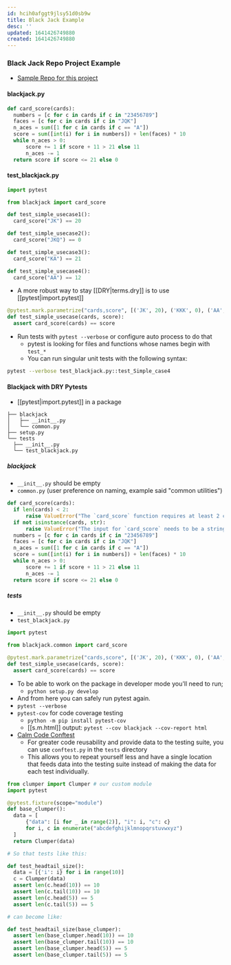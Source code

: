 ```yaml
---
id: hcih0afggt9jlsy51d0sb9w
title: Black Jack Example
desc: ''
updated: 1641426749880
created: 1641426749880
---
```



### Black Jack Repo Project Example

- [Sample Repo for this project](https://github.com/koaning/blackjack/)

#### blackjack.py

```python
def card_score(cards):
  numbers = [c for c in cards if c in "23456789"]
  faces = [c for c in cards if c in "JQK"]
  n_aces = sum([1 for c in cards if c == "A"])
  score = sum([int(i) for i in numbers]) + len(faces) * 10
  while n_aces > 0:
	  score += 1 if score + 11 > 21 else 11
	  n_aces -= 1
  return score if score <= 21 else 0
```

#### test_blackjack.py

```python
import pytest

from blackjack import card_score

def test_simple_usecase1():
  card_score("JK") == 20

def test_simple_usecase2():
  card_score("JKQ") == 0

def test_simple_usecase3():
  card_score("KA") == 21

def test_simple_usecase4():
  card_score("AA") == 12
```

- A more robust way to stay [[DRY|terms.dry]] is to use [[pytest|import.pytest]]

```python
@pytest.mark.parametrize("cards,score", [('JK', 20), ('KKK', 0), ('AA', 12), ('AK', 21)])
def test_simple_usecase(cards, score):
  assert card_score(cards) == score
```

- Run tests with `pytest --verbose` or configure auto process to do that
  - pytest is looking for files and functions whose names begin with `test_*`
  - You can run singular unit tests with the following syntax:

```bash
pytest --verbose test_blackjack.py::test_Simple_case4
```

#### Blackjack with DRY Pytests

- [[pytest|import.pytest]] in a package

```
├── blackjack
│   ├── __init__.py
│   └── common.py
├── setup.py
└── tests
  ├── __init__.py
  └── test_blackjack.py
```

##### blackjack

- `__init__.py` should be empty
- `common.py` (user preference on naming, example said "common utilities")

```python
def card_score(cards):
  if len(cards) < 2:
	  raise ValueError("The `card_score` function requires at least 2 cards.")
  if not isinstance(cards, str):
	  raise ValueError("The input for `card_score` needs to be a string.")
  numbers = [c for c in cards if c in "23456789"]
  faces = [c for c in cards if c in "JQK"]
  n_aces = sum([1 for c in cards if c == "A"])
  score = sum([int(i) for i in numbers]) + len(faces) * 10
  while n_aces > 0:
	  score += 1 if score + 11 > 21 else 11
	  n_aces -= 1
  return score if score <= 21 else 0
```

##### tests

- `__init__.py` should be empty
- `test_blackjack.py`

```python
import pytest

from blackjack.common import card_score

@pytest.mark.parametrize("cards,score", [('JK', 20), ('KKK', 0), ('AA', 12), ('AK', 21)])
def test_simple_usecase(cards, score):
  assert card_score(cards) == score
```

- To be able to work on the package in developer mode you'll need to run;
  - `python setup.py develop`
- And from here you can safely run pytest again.
- `pytest --verbose`
- `pytest-cov` for code coverage testing
  - `python -m pip install pytest-cov`
  - [[s.m.html]] output: `pytest --cov blackjack --cov-report html`
- [Calm Code Conftest](https://calmcode.io/test/conftest.html)
  - For greater code reusability and provide data to the testing suite, you can use `conftest.py` in the `tests` directory
  - This allows you to repeat yourself less and have a single location that feeds data into the testing suite instead of making the data for each test individually.

```python
from clumper import Clumper # our custom module
import pytest

@pytest.fixture(scope="module")
def base_clumper():
  data = [
	  {"data": [i for _ in range(2)], "i": i, "c": c}
	  for i, c in enumerate("abcdefghijklmnopqrstuvwxyz")
  ]
  return Clumper(data)

# So that tests like this:

def test_headtail_size():
  data = [{'i': i} for i in range(10)]
  c = Clumper(data)
  assert len(c.head(10)) == 10
  assert len(c.tail(10)) == 10
  assert len(c.head(5)) == 5
  assert len(c.tail(5)) == 5

# can become like:

def test_headtail_size(base_clumper):
  assert len(base_clumper.head(10)) == 10
  assert len(base_clumper.tail(10)) == 10
  assert len(base_clumper.head(5)) == 5
  assert len(base_clumper.tail(5)) == 5
```
